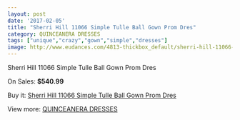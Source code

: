 ```yaml
---
layout: post
date: '2017-02-05'
title: "Sherri Hill 11066 Simple Tulle Ball Gown Prom Dres"
category: QUINCEANERA DRESSES
tags: ["unique","crazy","gown","simple","dresses"]
image: http://www.eudances.com/4813-thickbox_default/sherri-hill-11066-simple-tulle-ball-gown-prom-dres.jpg
---
```

Sherri Hill 11066 Simple Tulle Ball Gown Prom Dres

On Sales: **$540.99**
<a href="https://www.eudances.com/en/quinceanera-dresses/1626-sherri-hill-11066-simple-tulle-ball-gown-prom-dres.html"><amp-img layout="responsive" width="600" height="600" src="//www.eudances.com/4813-thickbox_default/sherri-hill-11066-simple-tulle-ball-gown-prom-dres.jpg" alt="Sherri Hill 11066 Simple Tulle Ball Gown Prom Dres 0" /></a>
<a href="https://www.eudances.com/en/quinceanera-dresses/1626-sherri-hill-11066-simple-tulle-ball-gown-prom-dres.html"><amp-img layout="responsive" width="600" height="600" src="//www.eudances.com/4814-thickbox_default/sherri-hill-11066-simple-tulle-ball-gown-prom-dres.jpg" alt="Sherri Hill 11066 Simple Tulle Ball Gown Prom Dres 1" /></a>

Buy it: [Sherri Hill 11066 Simple Tulle Ball Gown Prom Dres](https://www.eudances.com/en/quinceanera-dresses/1626-sherri-hill-11066-simple-tulle-ball-gown-prom-dres.html "Sherri Hill 11066 Simple Tulle Ball Gown Prom Dres")

View more: [QUINCEANERA DRESSES](https://www.eudances.com/en/17-quinceanera-dresses "QUINCEANERA DRESSES")
